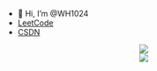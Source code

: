 - 👋 Hi, I’m @WH1024
-  [LeetCode]() 
-  [CSDN]() 

<div align="center"><img src="https://count.getloli.com/get/@WH1024?theme=rule34" align="center" /></div>
<div align="center"><img src="https://github-readme-stats.vercel.app/api?username=WH1024&count_private=true&show_icons=true&theme=tokyonight" align="center" /></div>


